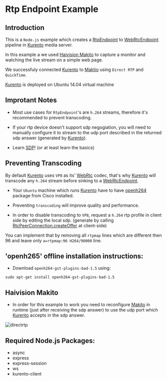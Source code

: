 # Rtp Endpoint Example

## Introduction

This is a `Node.js` example which creates a [RtpEndpoint](1) to [WebRtcEndpoint](2) pipeline in [Kurento](4) media server. 

In this example a we used [Haivision Makito](3) to capture a monitor and watching the live stream on a simple web page.

We successfuly connected [Kurento](4) to [Maktio](3) using `Direct RTP` and `QuickTime`.

[Kurento](4) is deployed on Ubuntu 14.04 virtual machine

## Improtant Notes

* Most use cases for `RtpEndpoint`'s are `h.264` streams, therefore it's recommended to prevent transcoding.

* If your rtp device doesn't support sdp negogiation, you will need to manually configure it to stream to the udp port described in the returned sdp answer (generated by [Kurento](4)).

* Learn [SDP](7)! (or at least learn the basics)

## Preventing Transcoding

By default [Kurento](4) uses `VP8` as its' [WebRtc](6) codec, that's why [Kurento](4) will transcode any `h.264` stream before sinking to a [WebRtcEndpoint](2).

* Your `Ubuntu` machine which runs [Kurento](4) have to have [openh264](5) package from Cisco installed.

* Preventing `transcoding` will improve quality and performance.

* In order to disable transcoding to `VP8`, request a `h.264` rtp profile in client side by editing the local sdp. (generate by calling [RtcPeerConnection.createOffer](8) at client-side)

You can implement that by removing all `rtpmap` lines which are different then 96 and leave only `a=rtpmap:96 H264/90000` line.

## 'openh265' offline installation instructions:

 * Download `openh264-gst-plugins-bad-1.5` using:
 
```
sudo apt-get install openh264-gst-plugins-bad-1.5
```

## Haivision Makito

* In order for this example to work you need to reconfigure [Makito](3) in runtime (just after receiving the sdp answer) to use the udp port which [Kurento](4) accepts in the sdp answer.

![directrtp](https://user-images.githubusercontent.com/11993599/32729751-7cb526d6-c88d-11e7-8eb5-29e1b17cc117.png)

## Required Node.js Packages:

* async
* express
* express-session
* ws
* kurento-client

[1]: https://doc-kurento.readthedocs.io/en/latest/_static/langdoc/jsdoc/kurento-client-js/module-elements.RtpEndpoint.html
[2]: https://doc-kurento.readthedocs.io/en/latest/_static/langdoc/jsdoc/kurento-client-js/module-elements.WebRtcEndpoint.html
[3]: https://www.haivision.com/products/makito-series/makito-x-h264/
[4]: https://www.kurento.org/whats-kurento
[5]: https://github.com/cisco/openh264
[6]: https://webrtc.org/
[7]: https://tools.ietf.org/html/rfc4566
